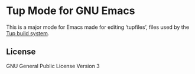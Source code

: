 Tup Mode for GNU Emacs
======================

This is a major mode for Emacs made for editing ‘tupfiles’, files used
by the [Tup build system](http://gittup.com/tup).


License
-------

GNU General Public License Version 3
